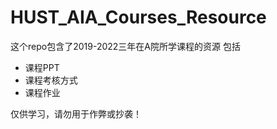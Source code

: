 # HUST_AIA_Courses_Resource
这个repo包含了2019-2022三年在A院所学课程的资源
包括

* 课程PPT
* 课程考核方式
* 课程作业

仅供学习，请勿用于作弊或抄袭！
